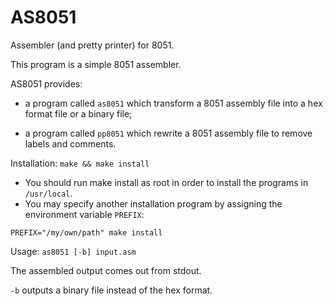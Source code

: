 AS8051
======

Assembler (and pretty printer) for 8051.

This program is a simple 8051 assembler.

AS8051 provides:

 - a program called `as8051` which transform a 8051 assembly file into
   a hex format file or a binary file;

 - a program called `pp8051` which rewrite a 8051 assembly file to
   remove labels and comments.


Installation: `make && make install`
 - You should run make install as root in order to install the
   programs in `/usr/local`.
 - You may specify another
   installation program by assigning the environment variable `PREFIX`:

`PREFIX="/my/own/path" make install`
              

Usage: `as8051 [-b] input.asm`

The assembled output comes out from stdout.

`-b`     outputs a binary file instead of the hex format.
